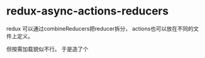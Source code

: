 # redux-async-actions-reducers

redux 可以通过combineReducers把reducer拆分， actions也可以放在不同的文件上定义。

但按需加载貌似不行。 于是造了个
